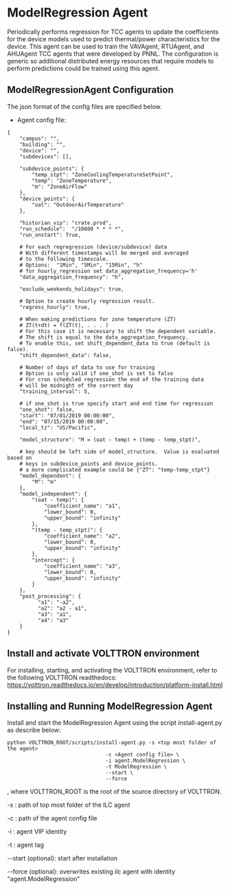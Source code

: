 # ModelRegression Agent

Periodically performs regression for TCC agents to update the coefficients for 
the device models used to predict thermal/power characteristics for the device. 
This agent can be used to train the VAVAgent, RTUAgent, and AHUAgent TCC agents 
that were developed by PNNL.  The configuration is generic so additional 
distributed energy resources that require models to perform predictions could be 
trained using this agent.  

## ModelRegressionAgent Configuration

The json format of the config files are specified below. 

*  Agent config file:

````
{
    "campus": "",
    "building": "",
    "device": "",
    "subdevices": [],

    "subdevice_points": {
        "temp_stpt": "ZoneCoolingTemperatureSetPoint",
        "temp": "ZoneTemperature",
        "m": "ZoneAirFlow"
    },
    "device_points": {
        "oat": "OutdoorAirTemperature"
    },

    "historian_vip": "crate.prod",
    "run_schedule":  "/10080 * * * *",
    "run_onstart": True,

    # For each regregression (device/subdevice) data
    # With different timestamps will be merged and averaged
    # to the following timescale.
    # Options:  "1Min", "5Min", "15Min", "h"
    # for hourly_regression set data_aggregation_frequency='h'
    "data_aggregation_frequency": "h",

    "exclude_weekends_holidays": true,

    # Option to create hourly regression result.
    "regress_hourly": true,

    # When making predictions for zone temperature (ZT)
    # ZT(t+dt) = f(ZT(t), . . . )
    # For this case it is necessary to shift the dependent variable.
    # The shift is equal to the data_aggregation_frequency.
    # To enable this, set shift_dependent_data to true (default is false).
    "shift_dependent_data": false,

    # Number of days of data to use for training
    # Option is only valid if one_shot is set to false
    # For cron scheduled regression the end of the training data
    # will be midnight of the current day
    "training_interval": 5,

    # if one_shot is true specify start and end time for regression
    "one_shot": false,
    "start": "07/01/2019 00:00:00",
    "end": "07/15/2019 00:00:00",
    "local_tz": "US/Pacific",

    "model_structure": "M = (oat - temp) + (temp - temp_stpt)",

    # key should be left side of model_structure.  Value is evaluated based on
    # keys in subdevice_points and device_points.
    # a more complicated example could be {"ZT": "temp-temp_stpt"}
    "model_dependent": {
        "M": "m"
    },
    "model_independent": {
        "(oat - temp)": {
            "coefficient_name": "a1",
            "lower_bound": 0,
            "upper_bound": "infinity"
        },
        "(temp - temp_stpt)": {
            "coefficient_name": "a2",
            "lower_bound": 0,
            "upper_bound": "infinity"
        },
        "intercept": {
            "coefficient_name": "a3",
            "lower_bound": 0,
            "upper_bound": "infinity"
        }
    },
    "post_processing": {
          "a1": "-a2",
          "a2": "a2 - a1",
          "a3": "a1",
          "a4": "a3"
    }
}

````

## Install and activate VOLTTRON environment
For installing, starting, and activating the VOLTTRON environment, refer to the following VOLTTRON readthedocs: 
https://volttron.readthedocs.io/en/develop/introduction/platform-install.html

## Installing and Running ModelRegression Agent
Install and start the ModelRegression Agent using the script install-agent.py as describe below:

```
python VOLTTRON_ROOT/scripts/install-agent.py -s <top most folder of the agent> 
                                -c <Agent config file> \
                                -i agent.ModelRegression \
                                -t ModelRegression \
                                --start \
                                --force
```
, where VOLTTRON_ROOT is the root of the source directory of VOLTTRON.

-s : path of top most folder of the ILC agent

-c : path of the agent config file

-i : agent VIP identity

-t : agent tag
 
--start (optional): start after installation

--force (optional): overwrites existing ilc agent with identity "agent.ModelRegression"  
